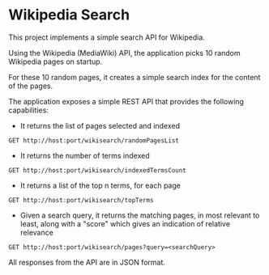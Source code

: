 # Wikipedia Search
This project implements a simple search API for Wikipedia.

Using the Wikipedia (MediaWiki) API, the application picks 10 random Wikipedia pages on startup.

For these 10 random pages, it creates a simple search index for the content of the pages. 

The application exposes a simple REST API that provides the following capabilities:
- It returns the list of pages selected and indexed

`GET http://host:port/wikisearch/randomPagesList`

- It returns the number of terms indexed

`GET http://host:port/wikisearch/indexedTermsCount`

- It returns a list of the top n terms, for each page

`GET http://host:port/wikisearch/topTerms`

- Given a search query, it returns the matching pages, in most relevant to least, along with a "score" which gives an indication of relative relevance

`GET http://host:port/wikisearch/pages?query=<searchQuery>`

All responses from the API are in JSON format.

